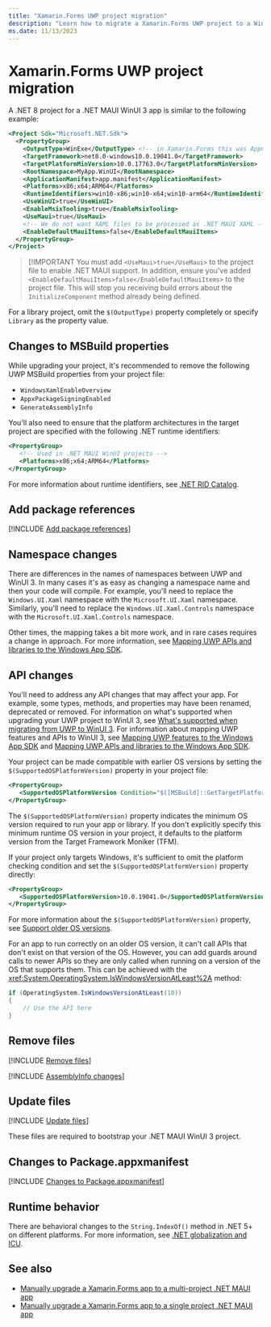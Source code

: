 ```yaml
---
title: "Xamarin.Forms UWP project migration"
description: "Learn how to migrate a Xamarin.Forms UWP project to a WinUI 3 project."
ms.date: 11/13/2023
---
```


# Xamarin.Forms UWP project migration

A .NET 8 project for a .NET MAUI WinUI 3 app is similar to the following example:

```xml
<Project Sdk="Microsoft.NET.Sdk">
  <PropertyGroup>
    <OutputType>WinExe</OutputType> <!-- in Xamarin.Forms this was AppContainerExe -->
    <TargetFramework>net8.0-windows10.0.19041.0</TargetFramework>
    <TargetPlatformMinVersion>10.0.17763.0</TargetPlatformMinVersion>
    <RootNamespace>MyApp.WinUI</RootNamespace>
    <ApplicationManifest>app.manifest</ApplicationManifest>
    <Platforms>x86;x64;ARM64</Platforms>
    <RuntimeIdentifiers>win10-x86;win10-x64;win10-arm64</RuntimeIdentifiers>
    <UseWinUI>true</UseWinUI>
    <EnableMsixTooling>true</EnableMsixTooling>
    <UseMaui>true</UseMaui>
    <!-- We do not want XAML files to be processed as .NET MAUI XAML -->
    <EnableDefaultMauiItems>false</EnableDefaultMauiItems>
  </PropertyGroup>
</Project>
```

> [!IMPORTANT
> You must add `<UseMaui>true</UseMaui>` to the project file to enable .NET MAUI support. In addition, ensure you've added `<EnableDefaultMauiItems>false</EnableDefaultMauiItems>` to the project file. This will stop you receiving build errors about the `InitializeComponent` method already being defined.

For a library project, omit the `$(OutputType)` property completely or specify `Library` as the property value.

## Changes to MSBuild properties

While upgrading your project, it's recommended to remove the following UWP MSBuild properties from your project file:

- `WindowsXamlEnableOverview`
- `AppxPackageSigningEnabled`
- `GenerateAssemblyInfo`

You'll also need to ensure that the platform architectures in the target project are specified with the following .NET runtime identifiers:

```xml
<PropertyGroup>
   <!-- Used in .NET MAUI WinUI projects -->
   <Platforms>x86;x64;ARM64</Platforms>
</PropertyGroup>
```

For more information about runtime identifiers, see [.NET RID Catalog](/dotnet/core/rid-catalog).

## Add package references

[!INCLUDE [Add package references](includes/net8-maui-nugets.md)]

## Namespace changes

There are differences in the names of namespaces between UWP and WinUI 3. In many cases it's as easy as changing a namespace name and then your code will compile. For example, you'll need to replace the `Windows.UI.Xaml` namespace with the `Microsoft.UI.Xaml` namespace. Similarly, you'll need to replace the `Windows.UI.Xaml.Controls` namespace with the `Microsoft.UI.Xaml.Controls` namespace.

Other times, the mapping takes a bit more work, and in rare cases requires a change in approach. For more information, see [Mapping UWP APIs and libraries to the Windows App SDK](/windows/apps/windows-app-sdk/migrate-to-windows-app-sdk/api-mapping-table).

## API changes

You'll need to address any API changes that may affect your app. For example, some types, methods, and properties may have been renamed, deprecated or removed. For information on what's supported when upgrading your UWP project to WinUI 3, see [What's supported when migrating from UWP to WinUI 3](/windows/apps/windows-app-sdk/migrate-to-windows-app-sdk/what-is-supported). For information about mapping UWP features and APIs to WinUI 3, see [Mapping UWP features to the Windows App SDK](/windows/apps/windows-app-sdk/migrate-to-windows-app-sdk/feature-mapping-table) and [Mapping UWP APIs and libraries to the Windows App SDK](/windows/apps/windows-app-sdk/migrate-to-windows-app-sdk/api-mapping-table).

Your project can be made compatible with earlier OS versions by setting the `$(SupportedOSPlatformVersion)` property in your project file:

```xml
<PropertyGroup>
   <SupportedOSPlatformVersion Condition="$([MSBuild]::GetTargetPlatformIdentifier('$(TargetFramework)')) == 'windows'">10.0.19041.0</SupportedOSPlatformVersion>
</PropertyGroup>
```

The `$(SupportedOSPlatformVersion)` property indicates the minimum OS version required to run your app or library. If you don't explicitly specify this minimum runtime OS version in your project, it defaults to the platform version from the Target Framework Moniker (TFM).

If your project only targets Windows, it's sufficient to omit the platform checking condition and set the `$(SupportedOSPlatformVersion)` property directly:

```xml
<PropertyGroup>
   <SupportedOSPlatformVersion>10.0.19041.0</SupportedOSPlatformVersion>
</PropertyGroup>
```

For more information about the `$(SupportedOSPlatformVersion)` property, see [Support older OS versions](/dotnet/standard/frameworks#support-older-os-versions).

For an app to run correctly on an older OS version, it can't call APIs that don't exist on that version of the OS. However, you can add guards around calls to newer APIs so they are only called when running on a version of the OS that supports them. This can be achieved with the <xref:System.OperatingSystem.IsWindowsVersionAtLeast%2A> method:

```csharp
if (OperatingSystem.IsWindowsVersionAtLeast(10))
{
    // Use the API here
}
```

## Remove files

[!INCLUDE [Remove files](includes/uwp-remove-files.md)]

[!INCLUDE [AssemblyInfo changes](includes/assemblyinfo-changes.md)]

## Update files

[!INCLUDE [Update files](includes/uwp-update-files.md)]

These files are required to bootstrap your .NET MAUI WinUI 3 project.

## Changes to Package.appxmanifest

[!INCLUDE [Changes to Package.appxmanifest](includes/uwp-change-package-manifest.md)]

## Runtime behavior

There are behavioral changes to the `String.IndexOf()` method in .NET 5+ on different platforms. For more information, see [.NET globalization and ICU](/dotnet/standard/globalization-localization/globalization-icu).

## See also

- [Manually upgrade a Xamarin.Forms app to a multi-project .NET MAUI app](multi-project-to-multi-project.md)
- [Manually upgrade a Xamarin.Forms app to a single project .NET MAUI app](multi-project-to-single-project.md)
